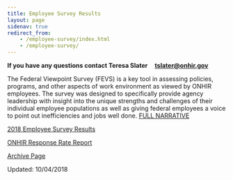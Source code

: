```yaml
---
title: Employee Survey Results
layout: page
sidenav: true
redirect_from:
    - /employee-survey/index.html
    - /employee-survey/
---
```


**If you have any questions contact Teresa Slater     [tslater@onhir.gov](mailto:tslater@onhir.gov?subject=Employee%20Survey%20question%20from%20onhir.gov%20link)**

The Federal Viewpoint Survey (FEVS) is a key tool in assessing policies, programs, and other aspects of work environment as viewed by ONHIR employees. The survey was designed to specifically provide agency leadership with insight into the unique strengths and challenges of their individual employee populations as well as giving federal employees a voice to point out inefficiencies and jobs well done. [FULL NARRATIVE](FEVS-Narrative.html)

[2018 Employee Survey Results]({{site.baseurl}}/assets/documents/employee-survey/2018_FEVS_AES_Office_of_Navajo_and_Hopi_Indian_Relocation.xlsx)

[ONHIR Response Rate Report]({{site.baseurl}}/assets/documents/employee-survey/ONHIR%20Response%20Rate%20Report.pdf)

[Archive Page]({{site.baseurl}}/employee-survey/Archives/Archives.html "Archive Page")

Updated: 10/04/2018
